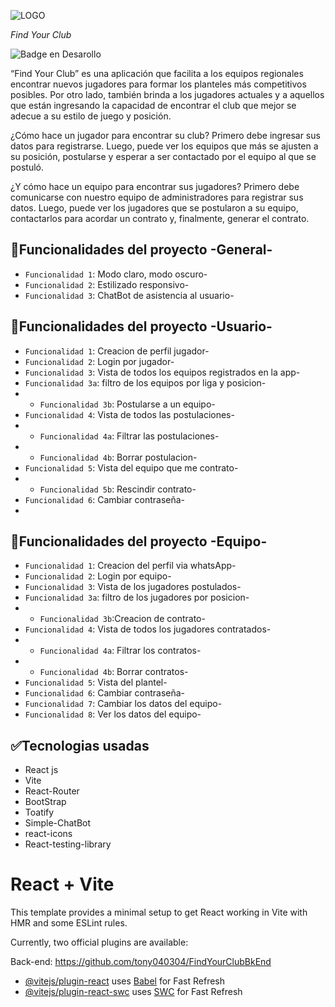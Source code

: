 
![LOGO](https://github.com/tony040304/FindYourClub/assets/103198538/cd277a5e-9026-4ea6-b899-24a96c9018f8)

<em> Find Your Club </em>

 ![Badge en Desarollo](https://img.shields.io/badge/STATUS-EN%20DESAROLLO-green)

“Find Your Club” es una aplicación que facilita a los equipos regionales encontrar nuevos jugadores para formar los planteles más competitivos posibles. Por otro lado, también brinda a los jugadores actuales y a aquellos que están ingresando la capacidad de encontrar el club que mejor se adecue a su estilo de juego y posición.

¿Cómo hace un jugador para encontrar su club? Primero debe ingresar sus datos para registrarse. Luego, puede ver los equipos que más se ajusten a su posición, postularse y esperar a ser contactado por el equipo al que se postuló.

¿Y cómo hace un equipo para encontrar sus jugadores? Primero debe comunicarse con nuestro equipo de administradores para registrar sus datos. Luego, puede ver los jugadores que se postularon a su equipo, contactarlos para acordar un contrato y, finalmente, generar el contrato.

## :hammer:Funcionalidades del proyecto -General-
- `Funcionalidad 1`: Modo claro, modo oscuro-
-  `Funcionalidad 2`: Estilizado responsivo-
-  `Funcionalidad 3`: ChatBot de asistencia al usuario-

## :hammer:Funcionalidades del proyecto -Usuario-
- `Funcionalidad 1`: Creacion de perfil jugador-
-  `Funcionalidad 2`: Login por jugador-
-   `Funcionalidad 3`: Vista de todos los equipos registrados en la app-
-    `Funcionalidad 3a`: filtro de los equipos por liga y posicion-
-  -   `Funcionalidad 3b`: Postularse a un equipo-
-    `Funcionalidad 4`: Vista de todos las postulaciones-
- -   `Funcionalidad 4a`: Filtrar las postulaciones-
-    - `Funcionalidad 4b`: Borrar postulacion-
-    `Funcionalidad 5`: Vista del equipo que me contrato-
-    - `Funcionalidad 5b`: Rescindir  contrato-
-    `Funcionalidad 6`: Cambiar contraseña-
-    
## :hammer:Funcionalidades del proyecto -Equipo-
- `Funcionalidad 1`: Creacion del perfil via whatsApp-
-  `Funcionalidad 2`: Login por equipo-
-   `Funcionalidad 3`: Vista de los jugadores postulados-
-    `Funcionalidad 3a`: filtro de los jugadores por posicion-
-  -   `Funcionalidad 3b`:Creacion de contrato-
-    `Funcionalidad 4`: Vista de todos los jugadores contratados-
- -   `Funcionalidad 4a`: Filtrar los contratos-
-    - `Funcionalidad 4b`: Borrar contratos-
-    `Funcionalidad 5`: Vista del plantel-
-    `Funcionalidad 6`: Cambiar contraseña-
-    `Funcionalidad 7`: Cambiar los datos del equipo-
-    `Funcionalidad 8`: Ver los datos del equipo-

## :white_check_mark:Tecnologias usadas
- React js
- Vite
- React-Router
- BootStrap
- Toatify
- Simple-ChatBot
- react-icons
- React-testing-library


# React + Vite

This template provides a minimal setup to get React working in Vite with HMR and some ESLint rules.

Currently, two official plugins are available:

Back-end: https://github.com/tony040304/FindYourClubBkEnd

- [@vitejs/plugin-react](https://github.com/vitejs/vite-plugin-react/blob/main/packages/plugin-react/README.md) uses [Babel](https://babeljs.io/) for Fast Refresh
- [@vitejs/plugin-react-swc](https://github.com/vitejs/vite-plugin-react-swc) uses [SWC](https://swc.rs/) for Fast Refresh


